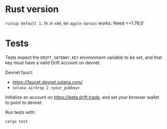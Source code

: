 # Rust version

`rustup default 1.76.0-x86_64-apple-darwin` works. Need <=1.76.0`


# Tests

Tests expect the `DRIFT_GATEWAY_KEY` environment variable to be set, and that
key must have a valid Drift account on devnet.

Devnet fauct:
* https://faucet.devnet.solana.com/
* `solana airdrop 2 <your_pubkey>`

Initialize an account on https://beta.drift.trade, and set your browser wallet
to point to devnet.

Run tests with:
```
cargo test
```
